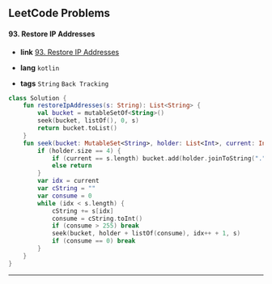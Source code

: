 ## LeetCode Problems



#### 93. Restore IP Addresses

- **link**  [93. Restore IP Addresses](https://leetcode.com/problems/restore-ip-addresses/)

- **lang**  `kotlin` 
- **tags**  `String` `Back Tracking` 

```kotlin
class Solution {
    fun restoreIpAddresses(s: String): List<String> {
        val bucket = mutableSetOf<String>()
        seek(bucket, listOf(), 0, s)
        return bucket.toList()
    }
    fun seek(bucket: MutableSet<String>, holder: List<Int>, current: Int, s: String) {
        if (holder.size == 4) {
            if (current == s.length) bucket.add(holder.joinToString("."))
            else return
        }
        var idx = current
        var cString = ""
        var consume = 0
        while (idx < s.length) {
            cString += s[idx]
            consume = cString.toInt()
            if (consume > 255) break
            seek(bucket, holder + listOf(consume), idx++ + 1, s)
            if (consume == 0) break
        }
    }
}
```

---

